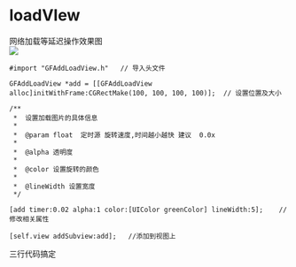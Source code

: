 # loadVIew
网络加载等延迟操作效果图<br>
![](http://a4.qpic.cn/psb?/V10OjX180eCQU7/AIeqhGryvVIAXeQwvkExVE1*emWxYAF8S3i03Tl6ZrQ!/c/dGcAAAAAAAAA&ek=1&kp=1&pt=0&bo=QAE4AkABOAICCCw!&sce=0-12-12&rf=viewer_311)<br>

    #import "GFAddLoadView.h"   // 导入头文件

    GFAddLoadView *add = [[GFAddLoadView alloc]initWithFrame:CGRectMake(100, 100, 100, 100)];  // 设置位置及大小
  
    /**
     *  设置加载图片的具体信息
     *
     *  @param float  定时源 旋转速度,时间越小越快 建议  0.0x
     *
     *  @alpha 透明度
     *
     *  @color 设置旋转的颜色
     *
     *  @lineWidth 设置宽度
     */
  
    [add timer:0.02 alpha:1 color:[UIColor greenColor] lineWidth:5];    // 修改相关属性

    [self.view addSubview:add];   //添加到视图上

三行代码搞定

